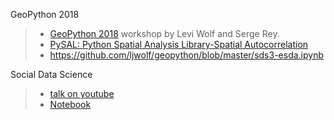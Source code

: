 GeoPython 2018  
>- [GeoPython 2018](https://github.com/ljwolf/geopython) workshop by Levi Wolf and Serge Rey.  
>- [PySAL: Python Spatial Analysis Library-Spatial Autocorrelation](https://nbviewer.jupyter.org/github/pysal/esda/blob/master/notebooks/Spatial%20Autocorrelation%20for%20Areal%20Unit%20Data.ipynb)  
>- https://github.com/ljwolf/geopython/blob/master/sds3-esda.ipynb

Social Data Science 
>- [talk on youtube](https://www.youtube.com/watch?v=qvHXRuGPHl0)
>- [Notebook](https://github.com/SocialDataSci/Geospatial_Data_with_Python/blob/master/Intro%20to%20Geospatial%20Data%20with%20Python.ipynb)
